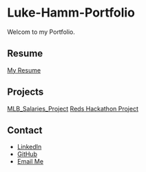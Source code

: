 # Luke-Hamm-Portfolio
Welcom to my Portfolio.

## Resume
[My Resume](Luke_Hamm_Resume.pdf)

## Projects
[MLB_Salaries_Project](MLB_Salaries_Project.pdf)
[Reds Hackathon Project](Hackathon.pdf)


## Contact
- [LinkedIn](www.linkedin.com/in/luke-hamm-93ab3527b)
- [GitHub]([https://github.com/yourprofile](https://github.com/lukehamm03))
- [Email Me](lukehamm03@gmail.com)


